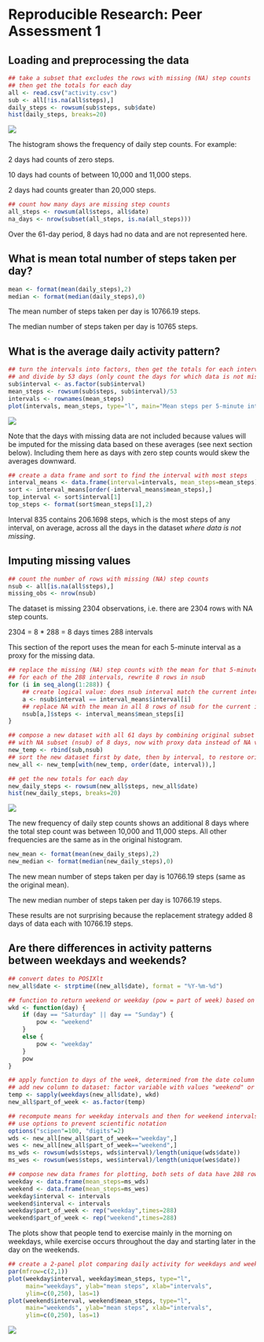 # Reproducible Research: Peer Assessment 1

## Loading and preprocessing the data

```r
## take a subset that excludes the rows with missing (NA) step counts
## then get the totals for each day
all <- read.csv("activity.csv")
sub <- all[!is.na(all$steps),]
daily_steps <- rowsum(sub$steps, sub$date)
hist(daily_steps, breaks=20)
```

![](./PA1_template_files/figure-html/hist1_dailysteps-1.png) 

The histogram shows the frequency of daily step counts. For example:

2 days had counts of zero steps.

10 days had counts of between 10,000 and 11,000 steps.

2 days had counts greater than 20,000 steps.


```r
## count how many days are missing step counts
all_steps <- rowsum(all$steps, all$date)
na_days <- nrow(subset(all_steps, is.na(all_steps)))
```

Over the 61-day period, 8 days had no data and are not represented here.


## What is mean total number of steps taken per day?

```r
mean <- format(mean(daily_steps),2)
median <- format(median(daily_steps),0)
```
The mean number of steps taken per day is 10766.19 steps.

The median number of steps taken per day is 10765 steps.


## What is the average daily activity pattern?

```r
## turn the intervals into factors, then get the totals for each interval
## and divide by 53 days (only count the days for which data is not missing)
sub$interval <- as.factor(sub$interval)
mean_steps <- rowsum(sub$steps, sub$interval)/53
intervals <- rownames(mean_steps)
plot(intervals, mean_steps, type="l", main="Mean steps per 5-minute interval, averaged across 53 days", ylab="mean steps")
```

![](./PA1_template_files/figure-html/plot1_activityintervals-1.png) 

Note that the days with missing data are not included because values will be imputed for the missing data based on these averages (see next section below). Including them here as days with zero step counts would skew the averages downward.


```r
## create a data frame and sort to find the interval with most steps
interval_means <- data.frame(interval=intervals, mean_steps=mean_steps)
sort <- interval_means[order(-interval_means$mean_steps),]
top_interval <- sort$interval[1]
top_steps <- format(sort$mean_steps[1],2)
```

Interval 835 contains 206.1698 steps, which is the most steps of any
interval, on average, across all the days in the dataset *where data is not missing*.


## Imputing missing values

```r
## count the number of rows with missing (NA) step counts
nsub <- all[is.na(all$steps),]
missing_obs <- nrow(nsub)
```

The dataset is missing 2304 observations, i.e. there are 2304 rows with NA step counts. 

2304 = 8 * 288 = 8 days times 288 intervals

This section of the report uses the mean for each 5-minute interval as a proxy for the missing data.


```r
## replace the missing (NA) step counts with the mean for that 5-minute interval
## for each of the 288 intervals, rewrite 8 rows in nsub
for (i in seq_along(1:288)) {
    ## create logical value: does nsub interval match the current interval?
    a <- nsub$interval == interval_means$interval[i]
    ## replace NA with the mean in all 8 rows of nsub for the current interval
    nsub[a,]$steps <- interval_means$mean_steps[i]
}

## compose a new dataset with all 61 days by combining original subset of 53 days
## with NA subset (nsub) of 8 days, now with proxy data instead of NA values
new_temp <- rbind(sub,nsub)
## sort the new dataset first by date, then by interval, to restore original order
new_all <- new_temp[with(new_temp, order(date, interval)),]

## get the new totals for each day
new_daily_steps <- rowsum(new_all$steps, new_all$date)
hist(new_daily_steps, breaks=20)
```

![](./PA1_template_files/figure-html/hist2_dailysteps-1.png) 

The new frequency of daily step counts shows an additional 8 days where the total step count was between 10,000 and 11,000 steps. All other frequencies are the same as in the original histogram.



```r
new_mean <- format(mean(new_daily_steps),2)
new_median <- format(median(new_daily_steps),0)
```
The new mean number of steps taken per day is 10766.19 steps (same as the original mean).

The new median number of steps taken per day is 10766.19 steps.

These results are not surprising because the replacement strategy added 8 days of data each with 10766.19 steps.


## Are there differences in activity patterns between weekdays and weekends?

```r
## convert dates to POSIXlt
new_all$date <- strptime((new_all$date), format = "%Y-%m-%d")

## function to return weekend or weekday (pow = part of week) based on day of the week
wkd <- function(day) {
    if (day == "Saturday" || day == "Sunday") {
        pow <- "weekend"
    }
    else {
        pow <- "weekday"
    }
    pow
}

## apply function to days of the week, determined from the date column
## add new column to dataset: factor variable with values "weekend" or "weekday"
temp <- sapply(weekdays(new_all$date), wkd)
new_all$part_of_week <- as.factor(temp)

## recompute means for weekday intervals and then for weekend intervals
## use options to prevent scientific notation
options("scipen"=100, "digits"=2)
wds <- new_all[new_all$part_of_week=="weekday",]
wes <- new_all[new_all$part_of_week=="weekend",]
ms_wds <- rowsum(wds$steps, wds$interval)/length(unique(wds$date))
ms_wes <- rowsum(wes$steps, wes$interval)/length(unique(wes$date))

## compose new data frames for plotting, both sets of data have 288 rows
weekday <- data.frame(mean_steps=ms_wds)
weekend <- data.frame(mean_steps=ms_wes)
weekday$interval <- intervals
weekend$interval <- intervals
weekday$part_of_week <- rep("weekday",times=288)
weekend$part_of_week <- rep("weekend",times=288)
```

The plots show that people tend to exercise mainly in the morning on weekdays, while exercise occurs throughout the day and starting later in the day on the weekends.



```r
## create a 2-panel plot comparing daily activity for weekdays and weekends
par(mfrow=c(2,1))
plot(weekday$interval, weekday$mean_steps, type="l", 
     main="weekdays", ylab="mean steps", xlab="intervals",
     ylim=c(0,250), las=1)
plot(weekend$interval, weekend$mean_steps, type="l", 
     main="weekends", ylab="mean steps", xlab="intervals",
     ylim=c(0,250), las=1)
```

![](./PA1_template_files/figure-html/plot2_activityintervals-1.png) 


